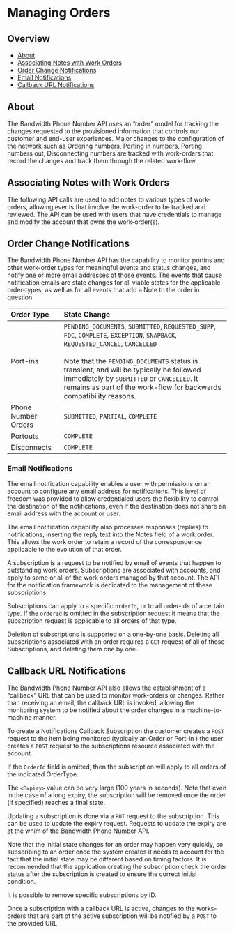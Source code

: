 # Managing Orders

## Overview

* [About](#about)
* [Associating Notes with Work Orders](#notes-with-orders)
* [Order Change Notifications](#change)
* [Email Notifications](#email-notifications)
* [Callback URL Notifications](#callback-notifications)

## About 

The Bandwidth Phone Number API uses an “order” model for tracking the changes requested to the provisioned information that controls our customer and end-user experiences.   Major changes to the configuration of the network such as Ordering numbers, Porting in numbers, Porting numbers out, Disconnecting numbers are tracked with work-orders that record the changes and track them through the related work-flow.

## Associating Notes with Work Orders 

The following API calls are used to add notes to various types of work-orders, allowing events that involve the work-order to be tracked and reviewed.  The API can be used with users that have credentials to manage and modify the account that owns the work-order(s).

## Order Change Notifications 

The Bandwidth Phone Number API has the capability to monitor portins and other work-order types for meaningful events and status changes, and notify one or more email addresses of those events.  The events that cause notification emails are state changes for all viable states for the applicable order-types, as well as for all events that add a Note to the order in question.

| Order Type          | State Change                                                                                                                                                                                                                                                                                                                                            |
|:--------------------|:--------------------------------------------------------------------------------------------------------------------------------------------------------------------------------------------------------------------------------------------------------------------------------------------------------------------------------------------------------|
| Port-ins            | `PENDING_DOCUMENTS`, `SUBMITTED`, `REQUESTED_SUPP`, `FOC`, `COMPLETE`, `EXCEPTION`, `SNAPBACK`, `REQUESTED_CANCEL`, `CANCELLED` <br> <br> Note that the `PENDING_DOCUMENTS` status is transient, and will be typically be followed immediately by `SUBMITTED` or `CANCELLED`.  It remains as part of the work-flow for backwards compatibility reasons. |
| Phone Number Orders | `SUBMITTED`, `PARTIAL`, `COMPLETE`                                                                                                                                                                                                                                                                                                                      |
| Portouts            | `COMPLETE`                                                                                                                                                                                                                                                                                                                                              |
| Disconnects         | `COMPLETE`                                                                                                                                                                                                                                                                                                                                              |

### Email Notifications 

The email notification capability enables a user with permissions on an account to configure any email address for notifications.  This level of freedom was provided to allow credentialed users the flexibility to control the destination of the notifications, even if the destination does not share an email address with the account or user.

The email notification capability also processes responses (replies) to notifications, inserting the reply text into the Notes field of a work order.  This allows the work order to retain a record of the correspondence applicable to the evolution of that order.

A subscription is a request to be notified by email of events that happen to outstanding work orders.  Subscriptions are associated with accounts, and apply to some or all of the work orders managed by that account.  The API for the notification framework is dedicated to the management of these subscriptions.

Subscriptions can apply to a specific `orderId`, or to all order-ids of a certain type.  If the `orderId` is omitted in the subscription request it means that the subscription request is applicable to all orders of that type.

Deletion of subscriptions is supported on a one-by-one basis.  Deleting all subscriptions associated with an order requires a <code class="get">GET</code> request of all of those Subscriptions, and deleting them one by one.

## Callback URL Notifications 

The Bandwidth Phone Number API also allows the establishment of a “callback” URL that can be used to monitor work-orders or changes.   Rather than receiving an email, the callback URL is invoked, allowing the monitoring system to be notified about the order changes in a machine-to-machine manner.

To create a Notifications Callback Subscription the customer creates a <code class="post">POST</code> request to the item being monitored (typically an Order or Port-in ) the user creates a <code class="post">POST</code> request to the subscriptions resource associated with the account.

If the `OrderId` field is omitted, then the subscription will apply to all orders of the indicated OrderType.

The `<Expiry>` value can be very large (100 years in seconds).  Note that even in the case of a long expiry, the subscription will be removed once the order (if specified) reaches a final state.

Updating a subscription is done via a <code class="put">PUT</code> request to the subscription. This can be used to update the expiry request.   Requests to update the expiry are at the whim of the Bandwidth Phone Number API.

Note that the initial state changes for an order may happen very quickly, so subscribing to an order once the system creates it needs to account for the fact that the initial state may be different based on timing factors.  It is recommended that the application creating the subscription check the order status after the subscription is created to ensure the correct initial condition.

It is possible to remove specific subscriptions by ID.

Once a subscription with a callback URL is active, changes to the works-orders that are part of the active subscription will be notified by a <code class="post">POST</code> to the provided URL
<br>
<br>
